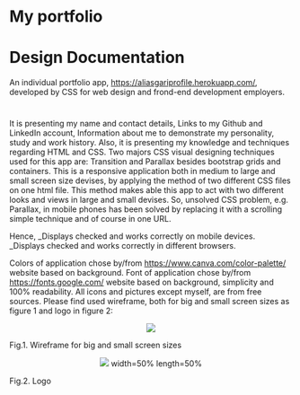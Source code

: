 # My portfolio
# Design Documentation
An individual portfolio app, https://aliasgariprofile.herokuapp.com/, developed by CSS for web design and frond-end development employers. 
#
It is presenting my name and contact details, Links to my Github and LinkedIn account, Information about me to demonstrate my personality, study and work history.
Also, it is presenting my knowledge and techniques regarding HTML and CSS.
Two majors CSS visual designing techniques used for this app are: Transition and Parallax besides bootstrap grids and containers.
This is a responsive application both in medium to large and small screen size devises, by applying the method of two different CSS files on one html file.
This method makes able this app to act with two different looks and views in large and small devises. So, unsolved CSS problem, e.g. Parallax, in mobile phones has been solved by replacing it with a scrolling simple technique and of course in one URL.

Hence, 
_Displays checked and works correctly on mobile devices.
_Displays checked and works correctly in different browsers.

Colors of application chose by/from https://www.canva.com/color-palette/ website based on background.
Font of application chose by/from https://fonts.google.com/ website based on background, simplicity and 100% readability.
All icons and pictures except myself, are from free sources.
Please find used wireframe, both for big and small screen sizes as figure 1 and logo in figure 2: 
<p align="center">
  <img src="https://raw.githubusercontent.com/aamining/portfolio/master/wirefram.bmp"/>  
</p>
<p>                                    Fig.1. Wireframe for big and small screen sizes  </p>

<p align="center">
  <img src="https://raw.githubusercontent.com/aamining/portfolio/master/logo.gif"/>  width=50% length=50%
</p>
<p>                                        Fig.2. Logo    </p>

